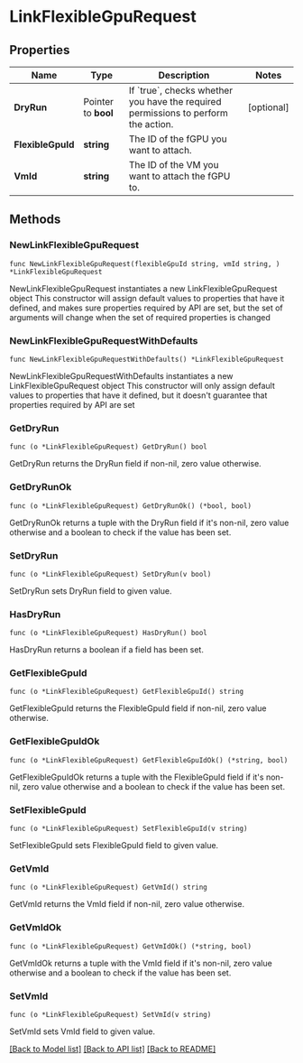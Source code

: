 # LinkFlexibleGpuRequest

## Properties

Name | Type | Description | Notes
------------ | ------------- | ------------- | -------------
**DryRun** | Pointer to **bool** | If &#x60;true&#x60;, checks whether you have the required permissions to perform the action. | [optional] 
**FlexibleGpuId** | **string** | The ID of the fGPU you want to attach. | 
**VmId** | **string** | The ID of the VM you want to attach the fGPU to. | 

## Methods

### NewLinkFlexibleGpuRequest

`func NewLinkFlexibleGpuRequest(flexibleGpuId string, vmId string, ) *LinkFlexibleGpuRequest`

NewLinkFlexibleGpuRequest instantiates a new LinkFlexibleGpuRequest object
This constructor will assign default values to properties that have it defined,
and makes sure properties required by API are set, but the set of arguments
will change when the set of required properties is changed

### NewLinkFlexibleGpuRequestWithDefaults

`func NewLinkFlexibleGpuRequestWithDefaults() *LinkFlexibleGpuRequest`

NewLinkFlexibleGpuRequestWithDefaults instantiates a new LinkFlexibleGpuRequest object
This constructor will only assign default values to properties that have it defined,
but it doesn't guarantee that properties required by API are set

### GetDryRun

`func (o *LinkFlexibleGpuRequest) GetDryRun() bool`

GetDryRun returns the DryRun field if non-nil, zero value otherwise.

### GetDryRunOk

`func (o *LinkFlexibleGpuRequest) GetDryRunOk() (*bool, bool)`

GetDryRunOk returns a tuple with the DryRun field if it's non-nil, zero value otherwise
and a boolean to check if the value has been set.

### SetDryRun

`func (o *LinkFlexibleGpuRequest) SetDryRun(v bool)`

SetDryRun sets DryRun field to given value.

### HasDryRun

`func (o *LinkFlexibleGpuRequest) HasDryRun() bool`

HasDryRun returns a boolean if a field has been set.

### GetFlexibleGpuId

`func (o *LinkFlexibleGpuRequest) GetFlexibleGpuId() string`

GetFlexibleGpuId returns the FlexibleGpuId field if non-nil, zero value otherwise.

### GetFlexibleGpuIdOk

`func (o *LinkFlexibleGpuRequest) GetFlexibleGpuIdOk() (*string, bool)`

GetFlexibleGpuIdOk returns a tuple with the FlexibleGpuId field if it's non-nil, zero value otherwise
and a boolean to check if the value has been set.

### SetFlexibleGpuId

`func (o *LinkFlexibleGpuRequest) SetFlexibleGpuId(v string)`

SetFlexibleGpuId sets FlexibleGpuId field to given value.


### GetVmId

`func (o *LinkFlexibleGpuRequest) GetVmId() string`

GetVmId returns the VmId field if non-nil, zero value otherwise.

### GetVmIdOk

`func (o *LinkFlexibleGpuRequest) GetVmIdOk() (*string, bool)`

GetVmIdOk returns a tuple with the VmId field if it's non-nil, zero value otherwise
and a boolean to check if the value has been set.

### SetVmId

`func (o *LinkFlexibleGpuRequest) SetVmId(v string)`

SetVmId sets VmId field to given value.



[[Back to Model list]](../README.md#documentation-for-models) [[Back to API list]](../README.md#documentation-for-api-endpoints) [[Back to README]](../README.md)


